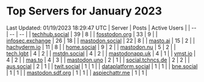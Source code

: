 # Top Servers for January 2023
Last Updated: 01/19/2023 18:29:47 UTC
| Server | Posts | Active Users |
| -- | -- | -- |
| [techhub.social](https://techhub.social/tags/PowerShell) | 39 | 8 |
| [fosstodon.org](https://fosstodon.org/tags/PowerShell) | 33 | 9 |
| [infosec.exchange](https://infosec.exchange/tags/PowerShell) | 26 | 18 |
| [mastodon.social](https://mastodon.social/tags/PowerShell) | 22 | 8 |
| [masto.ai](https://masto.ai/tags/PowerShell) | 15 | 2 |
| [hachyderm.io](https://hachyderm.io/tags/PowerShell) | 11 | 8 |
| [home.social](https://home.social/tags/PowerShell) | 9 | 2 |
| [mastodon.nu](https://mastodon.nu/tags/PowerShell) | 5 | 2 |
| [tech.lgbt](https://tech.lgbt/tags/PowerShell) | 4 | 2 |
| [mstdn.social](https://mstdn.social/tags/PowerShell) | 4 | 2 |
| [mastodonapp.uk](https://mastodonapp.uk/tags/PowerShell) | 4 | 1 |
| [vmst.io](https://vmst.io/tags/PowerShell) | 4 | 2 |
| [mas.to](https://mas.to/tags/PowerShell) | 4 | 3 |
| [mastodon.uno](https://mastodon.uno/tags/PowerShell) | 2 | 1 |
| [social.tchncs.de](https://social.tchncs.de/tags/PowerShell) | 2 | 2 |
| [aus.social](https://aus.social/tags/PowerShell) | 2 | 1 |
| [twit.social](https://twit.social/tags/PowerShell) | 1 | 1 |
| [dataplatform.social](https://dataplatform.social/tags/PowerShell) | 1 | 1 |
| [bne.social](https://bne.social/tags/PowerShell) | 1 | 1 |
| [mastodon.sdf.org](https://mastodon.sdf.org/tags/PowerShell) | 1 | 1 |
| [aspiechattr.me](https://aspiechattr.me/tags/PowerShell) | 1 | 1 |
